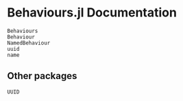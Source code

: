 # Behaviours.jl Documentation

```@docs
Behaviours
Behaviour
NamedBehaviour
uuid
name
```

## Other packages

```@docs
UUID
```